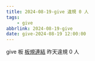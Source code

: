 ```yaml
---
title: 2024-08-19-give 違規 0 人
tags:
    - give
abbrlink: 2024-08-19-give
date: give-2024-08-19 12:00:00
---
```

give 板 [板規連結](https://www.ptt.cc/bbs/give/M.1612495900.A.C32.html)
昨天違規 0 人
